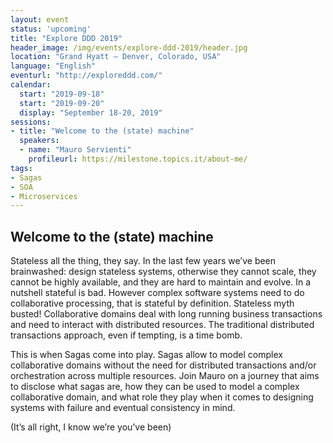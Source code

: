 ```yaml
---
layout: event
status: 'upcoming'
title: "Explore DDD 2019"
header_image: /img/events/explore-ddd-2019/header.jpg
location: "Grand Hyatt – Denver, Colorado, USA"
language: "English"
eventurl: "http://exploreddd.com/"
calendar:
  start: "2019-09-18"
  start: "2019-09-20"
  display: "September 18-20, 2019"
sessions:
- title: "Welcome to the (state) machine"
  speakers:
  - name: "Mauro Servienti"
    profileurl: https://milestone.topics.it/about-me/
tags:
- Sagas
- SOA
- Microservices
---
```


## Welcome to the (state) machine

Stateless all the thing, they say. In the last few years we’ve been brainwashed: design stateless systems, otherwise they cannot scale, they cannot be highly available, and they are hard to maintain and evolve. In a nutshell stateful is bad. However complex software systems need to do collaborative processing, that is stateful by definition. Stateless myth busted! Collaborative domains deal with long running business transactions and need to interact with distributed resources. The traditional distributed transactions approach, even if tempting, is a time bomb.

This is when Sagas come into play. Sagas allow to model complex collaborative domains without the need for distributed transactions and/or orchestration across multiple resources. Join Mauro on a journey that aims to disclose what sagas are, how they can be used to model a complex collaborative domain, and what role they play when it comes to designing systems with failure and eventual consistency in mind.

(It’s all right, I know we’re you’ve been)
